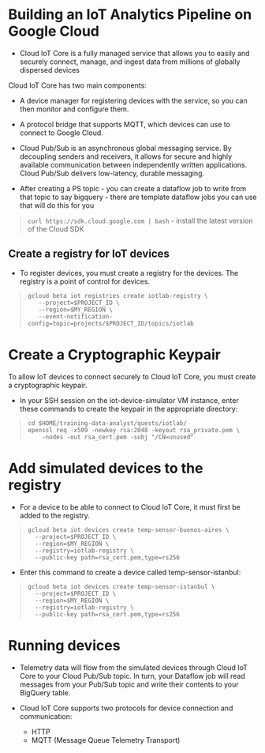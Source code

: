 # Building an IoT Analytics Pipeline on Google Cloud

* Cloud IoT Core is a fully managed service that allows you to easily and securely connect, manage, and ingest data from millions of globally dispersed devices

Cloud IoT Core has two main components:

* A device manager for registering devices with the service, so you can then monitor and configure them.
* A protocol bridge that supports MQTT, which devices can use to connect to Google Cloud.

* Cloud Pub/Sub is an asynchronous global messaging service. By decoupling senders and receivers, it allows for secure and highly available communication between independently written applications. Cloud Pub/Sub delivers low-latency, durable messaging.

* After creating a PS topic - you can create a dataflow job to write from that topic to say bigquery - there are template dataflow jobs you can use that will do this for you

> `curl https://sdk.cloud.google.com | bash` - install the latest version of the Cloud SDK 

## Create a registry for IoT devices

* To register devices, you must create a registry for the devices. The registry is a point of control for devices.

> `gcloud beta iot registries create iotlab-registry \`  
> `   --project=$PROJECT_ID \`  
> `   --region=$MY_REGION \`  
> `   --event-notification-config=topic=projects/$PROJECT_ID/topics/iotlab`  

# Create a Cryptographic Keypair
To allow IoT devices to connect securely to Cloud IoT Core, you must create a cryptographic keypair.

* In your SSH session on the iot-device-simulator VM instance, enter these commands to create the keypair in the appropriate directory:

> `cd $HOME/training-data-analyst/quests/iotlab/`  
> `openssl req -x509 -newkey rsa:2048 -keyout rsa_private.pem \`  
> `    -nodes -out rsa_cert.pem -subj "/CN=unused"`  

# Add simulated devices to the registry
* For a device to be able to connect to Cloud IoT Core, it must first be added to the registry.

> `gcloud beta iot devices create temp-sensor-buenos-aires \`  
> `  --project=$PROJECT_ID \`  
> `  --region=$MY_REGION \`  
> `  --registry=iotlab-registry \`  
> `  --public-key path=rsa_cert.pem,type=rs256`  

* Enter this command to create a device called temp-sensor-istanbul:  

> `gcloud beta iot devices create temp-sensor-istanbul \`  
> `  --project=$PROJECT_ID \`  
> `  --region=$MY_REGION \`  
> `  --registry=iotlab-registry \`  
> `  --public-key path=rsa_cert.pem,type=rs256`  

# Running devices

* Telemetry data will flow from the simulated devices through Cloud IoT Core to your Cloud Pub/Sub topic. In turn, your Dataflow job will read messages from your Pub/Sub topic and write their contents to your BigQuery table.

* Cloud IoT Core supports two protocols for device connection and communication:
    * HTTP
    * MQTT (Message Queue Telemetry Transport)

